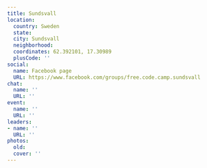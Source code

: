 ```yaml
---
title: Sundsvall
location:
  country: Sweden
  state: 
  city: Sundsvall
  neighborhood: 
  coordinates: 62.392101, 17.30989
  plusCode: ''
social:
  name: Facebook page
  URL: https://www.facebook.com/groups/free.code.camp.sundsvall
chat:
  name: ''
  URL: ''
event:
  name: ''
  URL: ''
leaders:
- name: ''
  URL: ''
photos:
  old: 
  cover: ''
---
```

